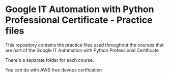# Google IT Automation with Python Professional Certificate - Practice files

This repository contains the practice files used throughout the courses that are
part of the Google IT Automation with Python Professional Certificate

There's a separate folder for each course.

You can do with AWS free devops certfication
